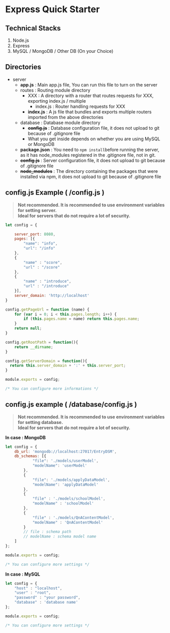 # Express Quick Starter

## Technical Stacks
1. Node.js
2. Express
3. MySQL / MongoDB / Other DB (On your Choice)

## Directories

- server
    - **app.js** : Main app.js file, You can run this file to turn on the server
    - routes : Routing module directory
        - XXX : A directory with a router that routes requests for XXX, exporting index.js / multiple
            - index.js : Router handling requests for XXX
        - **index.js** : A js file that bundles and exports multiple routers imported from the above directories
    - database : Database module directory
        - ~~**config.js**~~ : Database configuration file, it does not upload to git because of .gitignore file
        - What you get inside depends on whether you are using MySQL or MongoDB
    - **package.json** : You need to ```npm install```before running the server, as it has node_modules registered in the .gitignore file, not in git.
    - ~~**config.js**~~ : Server configuration file, it does not upload to git because of .gitignore file
    - ~~**node_modules**~~ : The directory containing the packages that were installed via npm, it does not upload to git because of .gitignore file

## config.js Example ( /config.js )

> **Not recommended. It is recommended to use environment variables for setting server.**  
> **Ideal for servers that do not require a lot of security.**  

```js
let config = {

    server_port: 8080,
    pages: [{
        "name": "info",
        "url": "/info"
    },
    {
        "name" : "score",
        "url" : "/score"
    },
    {
        "name" : "introduce",
        "url" : "/introduce"
    }],
    server_domain: 'http://localhost'
}

config.getPageUrl = function (name) {
    for (var i = 0; i < this.pages.length; i++) {
        if (this.pages.name = name) return this.pages.name;
    }
    return null;
}

config.getRootPath = function(){
    return __dirname;
}

config.getServerDomain = function(){
  return this.server_domain + ':' + this.server_port;
}

module.exports = config;

/* You can configure more informations */
```

## config.js example ( /database/config.js )
> **Not recommended. It is recommended to use environment variables for setting database.**  
> **Ideal for servers that do not require a lot of security.**  

**In case : MongoDB**  
```js
let config = {
    db_url: 'mongodb://localhost:27017/EntryDSM',
    db_schemas: [{
            "file": './models/userModel',
            "modelName": 'userModel'
        },
        {
            "file": './models/applyDataModel',
            "modelName": 'applyDataModel'
        },
        {
            "file" : './models/schoolModel',
            "modelName" : 'schoolModel'
        },
        {
            "file" : './models/QnAContentModel',
            "modelName" : 'QnAContentModel'
        }
        // file : schema path
        // modelName : schema model name
    ]
};

module.exports = config;

/* You can configure more settings */
```
  
**In case : MySQL**  
```js
let config = {
    "host" : "localhost",
    "user" : "root",
    "password" : "your password",
    "database" : 'database name'
};

module.exports = config;

/* You can configure more settings */
```

